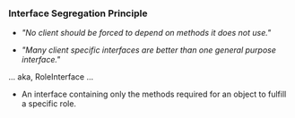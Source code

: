 ### Interface Segregation Principle


* *"No client should be forced to depend on methods it does not use."*


* *"Many client specific interfaces are better than one general purpose interface."*

... aka, RoleInterface ...

* An interface containing only the methods required for an object to fulfill a specific role.
